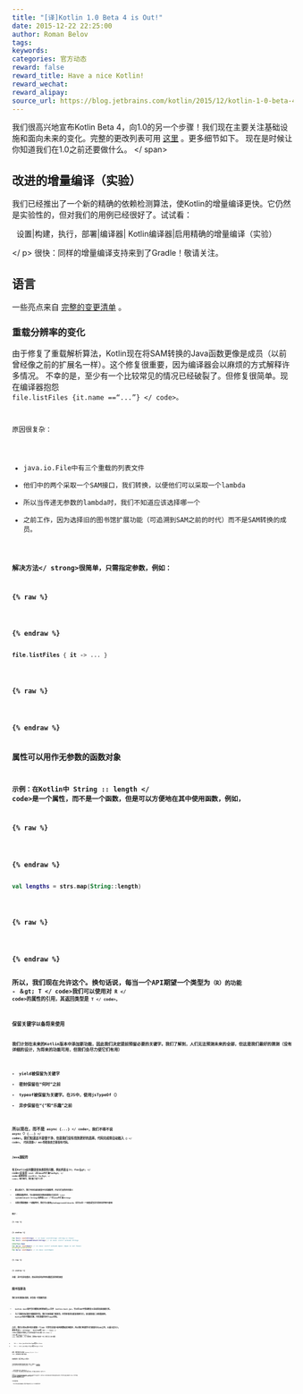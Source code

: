 ```yaml
---
title: "[译]Kotlin 1.0 Beta 4 is Out!"
date: 2015-12-22 22:25:00
author: Roman Belov
tags:
keywords:
categories: 官方动态
reward: false
reward_title: Have a nice Kotlin!
reward_wechat:
reward_alipay:
source_url: https://blog.jetbrains.com/kotlin/2015/12/kotlin-1-0-beta-4-is-out/
---
```


我们很高兴地宣布Kotlin Beta 4，向1.0的另一个步骤！我们现在主要关注基础设施和面向未​​来的变化。完整的更改列表可用 [这里](https://github.com/JetBrains/kotlin/releases/tag/build-1.0.0-beta-4583) 。更多细节如下。
现在是时候让你知道我们在1.0之前还要做什么。<span id =“more-3328”> </ span>
## 改进的增量编译（实验）

我们已经推出了一个新的精确的依赖检测算法，使Kotlin的增量编译更快。它仍然是实验性的，但对我们的用例已经很好了。试试看：
<p>

  设置|构建，执行，部署|编译器| Kotlin编译器|启用精确的增量编译（实验）

</ p>
很快：同样的增量编译支持来到了Gradle！敬请关注。
## 语言

一些亮点来自 [完整的变更清单](https://github.com/JetBrains/kotlin/releases/tag/build-1.0.0-beta-4583) 。
### 重载分辨率的变化

由于修复了重载解析算法，Kotlin现在将SAM转换的Java函数更像是成员（以前曾经像之前的扩展名一样）。这个修复很重要，因为编译器会以麻烦的方式解释许多情况。
不幸的是，至少有一个比较常见的情况已经破裂了。但修复很简单。现在编译器抱怨<code> file.listFiles {it.name ==“...”} </ code>。<br/>

原因很复杂：

* java.io.File中有三个重载的列表文件
* 他们中的两个采取一个SAM接口，我们转换，以便他们可以采取一个lambda
* 所以当传递无参数的lambda时，我们不知道应该选择哪一个
* 之前工作，因为选择旧的图书馆扩展功能（可追溯到SAM之前的时代）而不是SAM转换的成员。

<strong>解决方法</ strong>很简单，只需指定参数，例如：

{% raw %}
<p></p>
{% endraw %}

```kotlin
file.listFiles { it -> ... }
 
```

{% raw %}
<p></p>
{% endraw %}

### 属性可以用作无参数的函数对象

示例：在Kotlin中<String> String :: length </ code>是一个属性，而不是一个函数，但是可以方便地在其中使用函数，例如，

{% raw %}
<p></p>
{% endraw %}

```kotlin
val lengths = strs.map(String::length)
 
```

{% raw %}
<p></p>
{% endraw %}

所以，我们现在允许这个。换句话说，每当一个API期望一个类型为<code>（R）的功能 - ＆gt; T </ code>我们可以使用对<code> R </ code>的属性的引用，其返回类型是<code> T </ code>。
### 保留关键字以备将来使用

我们计划在未来的Kotlin版本中添加新功能，因此我们决定提前预留必要的关键字。我们了解到，人们无法预测未来的全部，但这是我们最好的猜测（没有详细的设计，为将来的功能可用，但我们会尽力使它们有用）

* yield被保留为关键字
* 密封保留在“何时”之前
* typeof被保留为关键字。在JS中，使用jsTypeOf（）
* 异步保留在“{”和“乐趣”之前

所以现在，而不是<code> async {...} </ code>，我们不得不说<code> async（）{...} </ code>。我们知道这不是很干净，但是我们没有找到更好的选择。代码完成将自动插入<code>（）</ code>。
代码清理</ em>将帮助您迁移现有代码。
### Java通配符

有关Kotlin如何翻译变体类型的问题，例如列表＆lt; Foo＆gt; </ code>应该是<code> List <在Java中扩展Foo＆gt; </ code>或简单地<code> List＆lt; Foo＆gt; </ code>。细节细节，我们做了如下工作：

* 默认情况下，我们不会在返回类型中生成通配符，并且它们没有任何意义
* 当需要通配符时，可以使用类型注释来强制执行其存在：List <@JvmWildcard String>始终是List <？在Java中扩展String>
* 当我们需要摆脱一个通配符时，我们可以使用@JvmSuppressWildcards（这可以在一个类型或包含它的任何声明中使用）

例子：

{% raw %}
<p></p>
{% endraw %}

```kotlin
fun foo(l: List<String>) // in Java: List<String> (String is final)
fun foo(l: List<@JvmWildcard String>) // in Java: List<? extends String>
 
interface Open
fun bar(p: List<Open>) // in Java: List<? extends Open> (Open is not final)
@JvmSuppressWildcards
fun bar(p: List<Open>) // in Java: List<Open>
 
```

{% raw %}
<p></p>
{% endraw %}

注意：这不仅涉及集合，而且涉及涉及声明位置差异的所有类型
## 图书馆更改

我们正在清理标准库，这包括一些重新包装：

* kotlin.test软件包已被移动到单独的jar文件：kotlin-test.jar。可以在IDE中快速修复以自动添加此依赖关系。
* 为了准备在标准库中重新排列包，我们已经创建了新的包，并将所有的功能复制到它们。旧功能保留二进制兼容性。 Kotlin代码不需要迁移，代码清理可用于Java代码。

之后，我们计划从库中再次提取一个JAR：它将包含很少使用的数组实用程序，所以我们希望将它们保留在主JAR之外，以减小其大小。
<strong>更多亮点</ strong>：
Kotlin的<code> Int :: class </ code>可能在不同的上下文中对应于Java的<code> int.class </ code>或<code> Integer.class </ code>（这是合理的）。为了方便用例，当需要两个特定的一个时，我们引入了两个属性：

* Int :: class.javaPrimitiveType返回Int.class
* Int :: class.javaObjectType返回Integer.class

此外，我们现在可以说如<code> IntArray（5）{it * 3} </ code>，即创建初始化的基元数组。
### 未来的变化：集合中的null的含义

JDK的更新版本使得集合越来越不容忍。例如，这是什么 [JavaDoc](https://docs.oracle.com/javase/8/docs/api/java/util/Map.html#computeIfAbsent-K-java.util.function.Function-) 关于<code> java.util.Map.computeIfAbsent </ code>：
<p>

  如果指定的键尚未与值<strong>（或映射到null）</ strong>相关联，则尝试使用给定的映射函数计算其值，并将其输入到此映射中，除非为null。

</ p>
这些合同对于这种操作的原子属性是固有的，所以我们决定我们也必须满足它们，否则当Kotlin的扩展功能在无空闲的并发集合中运行时，我们将无法保证正确的行为。所以，我们将改变<code> getOrPut </ code>和其他这样的函数的行为，以便它们将值<code> null </ code>的值与该值不存在相同。
要更新您的代码，请遵循废弃警告中给出的建议。
## IDE中的新功能


* 添加了用于重命名未解析引用的快速修复。在将某些代码粘贴到不同的上下文时，可以方便地调整符号的名称：

